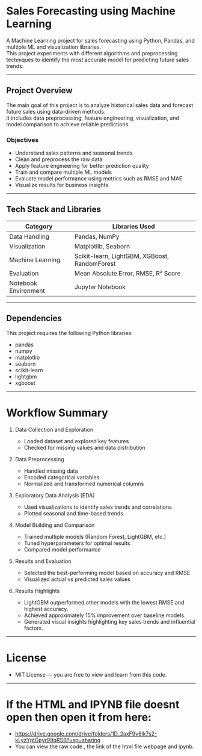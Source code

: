 # Sales Forecasting using Machine Learning

A Machine Learning project for sales forecasting using Python, Pandas, and multiple ML and visualization libraries.  
This project experiments with different algorithms and preprocessing techniques to identify the most accurate model for predicting future sales trends.

---

## Project Overview
The main goal of this project is to analyze historical sales data and forecast future sales using data-driven methods.  
It includes data preprocessing, feature engineering, visualization, and model comparison to achieve reliable predictions.

### Objectives
- Understand sales patterns and seasonal trends  
- Clean and preprocess the raw data  
- Apply feature engineering for better prediction quality  
- Train and compare multiple ML models  
- Evaluate model performance using metrics such as RMSE and MAE  
- Visualize results for business insights  

---

## Tech Stack and Libraries

| Category | Libraries Used |
|-----------|----------------|
| Data Handling | Pandas, NumPy |
| Visualization | Matplotlib, Seaborn |
| Machine Learning | Scikit-learn, LightGBM, XGBoost, RandomForest |
| Evaluation | Mean Absolute Error, RMSE, R² Score |
| Notebook Environment | Jupyter Notebook |

---

## Dependencies

This project requires the following Python libraries:

- pandas  
- numpy  
- matplotlib  
- seaborn  
- scikit-learn  
- lightgbm  
- xgboost  

---
# Workflow Summary

1. Data Collection and Exploration
   - Loaded dataset and explored key features
   - Checked for missing values and data distribution

2. Data Preprocessing
   - Handled missing data
   - Encoded categorical variables
   - Normalized and transformed numerical columns

3. Exploratory Data Analysis (EDA)
   - Used visualizations to identify sales trends and correlations
   - Plotted seasonal and time-based trends

4. Model Building and Comparison
   - Trained multiple models (Random Forest, LightGBM, etc.)
   - Tuned hyperparameters for optimal results
   - Compared model performance

5. Results and Evaluation
   - Selected the best-performing model based on accuracy and RMSE
   - Visualized actual vs predicted sales values

6. Results Highlights
   - LightGBM outperformed other models with the lowest RMSE and highest accuracy.
   - Achieved approximately 15% improvement over baseline models.
   - Generated visual insights highlighting key sales trends and influential factors.

---

# License
   - MIT License — you are free to view and learn from this code.

---

# If the HTML and IPYNB file doesnt open then open it from here:
- https://drive.google.com/drive/folders/1D_2axF9v8lk7s2-kLyzYgtGpyr99qRSB?usp=sharing
- You can view the raw code , the link of the html file webpage and ipynb. 
   

